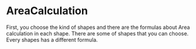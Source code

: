 # AreaCalculation
First, you choose the kind of shapes and there are the formulas about Area calculation in each shape.
There are some of shapes that you can choose.
Every shapes has a different formula.
